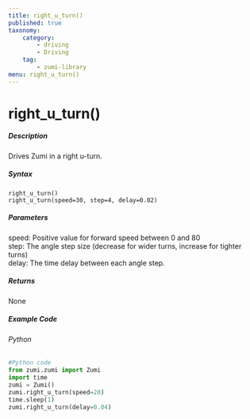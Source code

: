 ```yaml
---
title: right_u_turn()
published: true
taxonomy:
    category:
        - driving
        - Driving
    tag:
        - zumi-library
menu: right_u_turn()
---
```


# right_u_turn()

##### Description
Drives Zumi in a right u-turn.

##### Syntax
```right_u_turn()```<br />
```right_u_turn(speed=30, step=4, delay=0.02)```<br />

##### Parameters
speed: Positive value for forward speed between 0 and 80<br />
step: The angle step size (decrease for wider turns, increase for tighter turns)<br />
delay: The time delay between each angle step.<br />

##### Returns
None

##### Example Code
###### Python
```python
#Python code
from zumi.zumi import Zumi
import time
zumi = Zumi()
zumi.right_u_turn(speed=20)
time.sleep(1)
zumi.right_u_turn(delay=0.04)

```